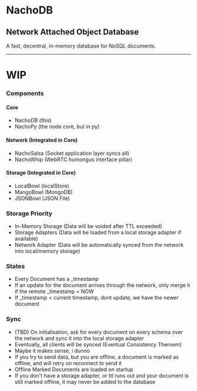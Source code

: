 # NachoDB
## Network Attached Object Database

A fast, decentral, in-memory database for NoSQL documents.

---
# WIP

### Components
#### Core
- NachoDB (this)
- NachoPy (the node core, but in py)
#### Network (Integrated in Core)
- NachoSalsa (Socket application layer syncs all)
- NachoWhip (WebRTC humongus interface pillar)

#### Storage (Integrated in Core)
- LocalBowl (localStore)
- MangoBowl (MongoDB)
- JSONBowl (JSON File)

### Storage Priority
- In-Memory Storage (Data will be voided after TTL exceeded)
- Storage Adapters (Data will be loaded from a local storage adapter if available)
- Network Adapter (Data will be automatically synced from the network into local/memory storage)

### States
- Every Document has a _timestamp
- If an update for the document arrives through the network, only merge it if the remote _timestamp < NOW
- If _timestamp < current timestamp, dont update, we have the newer document

### Sync
- (TBD) On initialisation, ask for every document on every schema over the network and sync it into the local storage adapter
- Eventually, all clients will be synced (Eventual Consistency Theroem)
- Maybe it makes sense, i dunno
- If you try to send data, but you are offline, a document is marked as offline, and will retry on reconnect to send it
- Offline Marked Documents are loaded on startup
- If you don't have a storage adapter, or ttl runs out and your document is still marked offline, it may never be added to the database